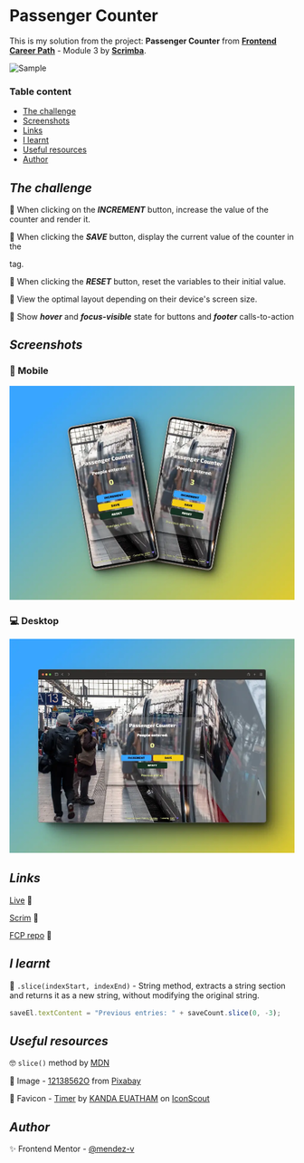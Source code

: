 # Passenger Counter
This is my solution from the project: **Passenger Counter** from [**Frontend Career Path**](https://scrimba.com/learn/frontend) - Module 3 by [**Scrimba**](https://scrimba.com/).

![Sample](./assets/video/sample.gif)

### Table content
+ [The challenge](#the-challenge)
+ [Screenshots](#screenshots)
+ [Links](#links)
+ [I learnt](#i-learnt)
+ [Useful resources](#useful-resources)
+ [Author](#author)


## *The challenge*

🎯 When clicking on the ***INCREMENT*** button, increase the value of the counter and render it.

🎯 When clicking the ***SAVE*** button, display the current value of the counter in the <p> tag.

🎯 When clicking the ***RESET*** button, reset the variables to their initial value.

🎯 View the optimal layout depending on their device's screen size.

🎯 Show ***hover*** and ***focus-visible*** state for buttons and ***footer*** calls-to-action

## *Screenshots*

### 📱 Mobile

![Mobile](./assets/image/mobile-preview.webp)

### 💻 Desktop

![Desktop](./assets/image/desktop-preview.webp)

## *Links*

[Live](https://mendez-v.github.io/passenger-counter/) 👀

[Scrim](https://scrimba.com/scrim/cBerPytw) 👀

[FCP repo](https://github.com/mendez-v/frontend-career-path) 👀

## *I learnt*

🔰 `.slice(indexStart, indexEnd)` - String method, extracts a string section and returns it as a new string, without modifying the original string.

```js
saveEl.textContent = "Previous entries: " + saveCount.slice(0, -3);
```


## *Useful resources*

🤓 `slice()` method by [MDN](https://developer.mozilla.org/en-US/docs/Web/JavaScript/Reference/Global_Objects/String/slice)

🌈 Image - <a href="https://pixabay.com/users/12138562o-12138562/?utm_source=link-attribution&utm_medium=referral&utm_campaign=image&utm_content=7058392">12138562O</a> from <a href="https://pixabay.com//?utm_source=link-attribution&utm_medium=referral&utm_campaign=image&utm_content=7058392">Pixabay</a>

🌈 Favicon - <a href="https://iconscout.com/icons/timer" class="text-underline font-size-sm" target="_blank">Timer</a> by <a href="https://iconscout.com/contributors/becris" class="text-underline font-size-sm">KANDA EUATHAM</a> on <a href="https://iconscout.com" class="text-underline font-size-sm">IconScout</a>

## *Author*

✨ Frontend Mentor - [@mendez-v](https://www.frontendmentor.io/profile/mendez-v)


<!-- favicon -->